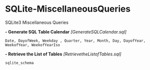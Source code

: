 # SQLite-MiscellaneousQueries
SQLite3 Miscellaneous Queries

__- Generate SQL Table Calendar__ _[GenerateSQLCalendar.sql]_

    Date, DayofWeek, Weekday , Quarter, Year, Month, Day, DayofYear, WeekofYear, WeekofYearIso

__- Retrieve the List of Tables__ _[RetrievetheListofTables.sql]_

    sqlite_schema